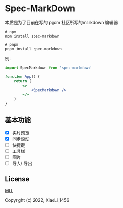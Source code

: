 # Spec-MarkDown

本质是为了目前在写的 pgcm 社区所写的markdown 编辑器

```shell
# npm
npm install spec-markdown

# pnpm
pnpm install spec-markdown
```

例:

```jsx
import SpecMarkdown from 'spec-markdown'

function App() {
    return (
        <>
            <SpecMarkdown />
        </>
    )
}
```

## 基本功能

- [x] 实时预览
- [x] 同步滚动
- [ ] 快捷键
- [ ] 工具栏
- [ ] 图片
- [ ] 导入/ 导出

## License

[MIT](https://opensource.org/licenses/MIT)

Copyright (c) 2022, XiaoLi_1456
